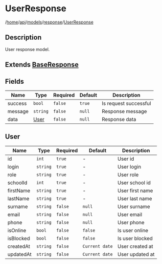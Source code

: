 # UserResponse

/[home](/README.md)/[api](/docs/api/README.md)/[models](/docs/api/README.md#models)/[response](/docs/api/README.md#response-models)/[UserResponse](/docs/api/models/response/UserResponse.md)

## Description

User response model.

## Extends [BaseResponse](/docs/api/models/response/BaseResponse.md)

## Fields

| Name | Type | Required | Default | Description |
| ---- | ---- | -------- | ------- | ----------- |
| success | `bool` | `false` | `true` | Is request successful |
| message | `string` | `false` | `null` | Response message |
| data | [User](/docs/api/models/BaseResponse.md#user) | `false` | `null` | Response data |

## User

| Name | Type | Required | Default | Description |
| ---- | ---- | -------- | ------- | ----------- |
| id | `int` | `true` | - | User id |
| login | `string` | `true` | - | User login |
| role | `string` | `true` | - | User role |
| schoolId | `int` | `true` | - | User school id |
| firstName | `string` | `true` | - | User first name |
| lastName | `string` | `true` | - | User last name |
| surname | `string` | `false` | `null` | User surname |
| email | `string` | `false` | `null` | User email |
| phone | `string` | `false` | `null` | User phone |
| isOnline | `bool` | `false` | `false` | Is user online |
| isBlocked | `bool` | `false` | `false` | Is user blocked |
| createdAt | `string` | `false` | `Current date` | User created at |
| updatedAt | `string` | `false` | `Current date` | User updated at |
